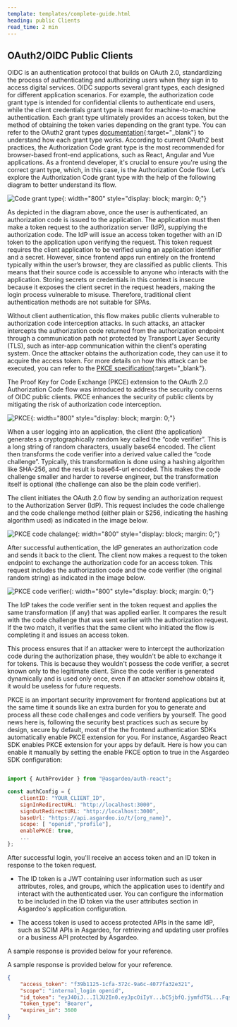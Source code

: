 ```yaml
---
template: templates/complete-guide.html
heading: public Clients
read_time: 2 min
---
```


## OAuth2/OIDC Public Clients

OIDC is an authentication protocol that builds on OAuth 2.0, standardizing the process of authenticating and authorizing users when they sign in to access digital services. OIDC supports several grant types, each designed for different application scenarios. For example, the authorization code grant type is intended for confidential clients to authenticate end users, while the client credentials grant type is meant for machine-to-machine authentication. Each grant type ultimately provides an access token, but the method of obtaining the token varies depending on the grant type. You can refer to the OAuth2 grant types [documentation](https://wso2.com/asgardeo/docs/references/grant-types/){:target="_blank"}  to understand how each grant type works. According to current OAuth2 best practices, the Authorization Code grant type is the most recommended for browser-based front-end applications, such as React, Angular and Vue applications. As a frontend developer, it's crucial to ensure you're using the correct grant type, which, in this case, is the Authorization Code flow. Let’s explore the Authorization Code grant type with the help of the following diagram to better understand its flow.

![Code grant type]({{base_path}}/complete-guides/fesecurity/assets/img/image3.png){: width="800" style="display: block; margin: 0;"}


As depicted in the diagram above, once the user is authenticated, an authorization code is issued to the application. The application must then make a token request to the authorization server (IdP), supplying the authorization code. The IdP will issue an access token together with an ID token to the application upon verifying the request. This token request requires the client application to be verified using an application identifier and a secret. However, since frontend apps run entirely on the frontend typically within the user’s browser, they are classified as public clients. This means that their source code is accessible to anyone who interacts with the application. Storing secrets or credentials in this context is insecure because it exposes the client secret in the request headers, making the login process vulnerable to misuse. Therefore, traditional client authentication methods are not suitable for SPAs.

Without client authentication, this flow makes public clients vulnerable to authorization code interception attacks. In such attacks, an attacker intercepts the authorization code returned from the authorization endpoint through a communication path not protected by Transport Layer Security (TLS), such as inter-app communication within the client's operating system. Once the attacker obtains the authorization code, they can use it to acquire the access token. For more details on how this attack can be executed, you can refer to the [PKCE specification](https://www.rfc-editor.org/rfc/rfc7636#section-1){:target="_blank"}.


The Proof Key for Code Exchange (PKCE) extension to the OAuth 2.0 Authorization Code flow was introduced to address the security concerns of OIDC public clients. PKCE enhances the security of public clients by mitigating the risk of authorization code interception.

![PKCE]({{base_path}}/complete-guides/fesecurity/assets/img/image4.png){: width="800" style="display: block; margin: 0;"}

When a user logging into an application, the client (the application) generates a cryptographically random key called the “code verifier”. This is a long string of random characters, usually base64 encoded. The client then transforms the code verifier into a derived value called the “code challenge”. Typically, this transformation is done using a hashing algorithm like SHA-256, and the result is base64-url encoded. This makes the code challenge smaller and harder to reverse engineer, but the transformation itself is optional (the challenge can also be the plain code verifier).

The client initiates the OAuth 2.0 flow by sending an authorization request to the Authorization Server (IdP). This request includes the code challenge and the code challenge method (either plain or S256, indicating the hashing algorithm used) as indicated in the image below.

![PKCE code chalange]({{base_path}}/complete-guides/fesecurity/assets/img/image5.png){: width="800" style="display: block; margin: 0;"}


After successful authentication, the IdP generates an authorization code and sends it back to the client. The client now makes a request to the token endpoint to exchange the authorization code for an access token. This request includes the authorization code and the code verifier (the original random string) as indicated in the image below.

![PKCE code verifier]({{base_path}}/complete-guides/fesecurity/assets/img/image6.png){: width="800" style="display: block; margin: 0;"}

The IdP takes the code verifier sent in the token request and applies the same transformation (if any) that was applied earlier. It compares the result with the code challenge that was sent earlier with the authorization request. If the two match, it verifies that the same client who initiated the flow is completing it and issues an access token.

This process ensures that if an attacker were to intercept the authorization code during the authorization phase, they wouldn't be able to exchange it for tokens. This is because they wouldn't possess the code verifier, a secret known only to the legitimate client. Since the code verifier is generated dynamically and is used only once, even if an attacker somehow obtains it, it would be useless for future requests.

PKCE is an important security improvement for frontend applications but at the same time it sounds like an extra burden for you to generate and process all these code challenges and code verifiers by yourself.  The good news here is, following the security best practices such as secure by design, secure by default, most of the the frontend authentication SDKs automatically enable PKCE extension for you. For instance, Asgardeo React SDK enables PKCE extension for your apps by default. Here is how you can enable it manually by setting the enable PKCE option to true in the Asgardeo SDK configuration:


```javascript title="src/main.jsx" hl_lines="9"

import { AuthProvider } from "@asgardeo/auth-react";

const authConfig = {
    clientID: "YOUR_CLIENT_ID",
    signInRedirectURL: "http://localhost:3000",
    signOutRedirectURL: "http://localhost:3000",
    baseUrl: "https://api.asgardeo.io/t/{org_name}",
    scope: [ "openid","profile"],
    enablePKCE: true,  
    ...
};

```

After successful login, you'll receive an access token and an ID token in response to the token request.

- The ID token is a JWT containing user information such as user attributes, roles, and groups, which the application uses to identify and interact with the authenticated user. You can configure the information to be included in the ID token via the user attributes section in Asgardeo's application configuration.

- The access token is used to access protected APIs in the same IdP, such as SCIM APIs in Asgardeo, for retrieving and updating user profiles or a business API protected by Asgardeo.

A sample response is provided below for your reference.

A sample response is provided below for your reference.

```json
{
    "access_token": "f39b1125-1cfa-372c-9a6c-4077fa32e321",
    "scope": "internal_login openid",
    "id_token": "eyJ4OiJ...IlJU2In0.eyJpcOiIyY...bC5jbfQ.jymfdT5L...Fqs390MNg",
    "token_type": "Bearer",
    "expires_in": 3600
}


```